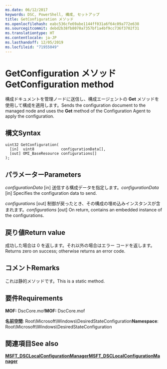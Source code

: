 ```yaml
---
ms.date: 06/12/2017
keywords: DSC, PowerShell, 構成, セットアップ
title: GetConfiguration メソッド
ms.openlocfilehash: eabc536cfe69abe1144ff031a6f64c09a772e638
ms.sourcegitcommit: debd2b38fb8070a7357bf1a4bf9cc736f3702f31
ms.translationtype: HT
ms.contentlocale: ja-JP
ms.lasthandoff: 12/05/2019
ms.locfileid: "71955049"
---
```

# <a name="getconfiguration-method"></a><span data-ttu-id="1c878-103">GetConfiguration メソッド</span><span class="sxs-lookup"><span data-stu-id="1c878-103">GetConfiguration method</span></span>

<span data-ttu-id="1c878-104">構成ドキュメントを管理ノードに送信し、構成エージェントの **Get** メソッドを使用して構成を適用します。</span><span class="sxs-lookup"><span data-stu-id="1c878-104">Sends the configuration document to the managed node and uses the **Get** method of the Configuration Agent to apply the configuration.</span></span>

## <a name="syntax"></a><span data-ttu-id="1c878-105">構文</span><span class="sxs-lookup"><span data-stu-id="1c878-105">Syntax</span></span>

```mof
uint32 GetConfiguration(
  [in]  uint8            configurationData[],
  [out] OMI_BaseResource configurations[]
);
```

## <a name="parameters"></a><span data-ttu-id="1c878-106">パラメーター</span><span class="sxs-lookup"><span data-stu-id="1c878-106">Parameters</span></span>

<span data-ttu-id="1c878-107">*configurationData* \[in\] 送信する構成データを指定します。</span><span class="sxs-lookup"><span data-stu-id="1c878-107">*configurationData* \[in\] Specifies the configuration data to send.</span></span>

<span data-ttu-id="1c878-108">*configurations* \[out\] 制御が戻ったとき、その構成の埋め込みインスタンスが含まれます。</span><span class="sxs-lookup"><span data-stu-id="1c878-108">*configurations* \[out\] On return, contains an embedded instance of the configurations.</span></span>

## <a name="return-value"></a><span data-ttu-id="1c878-109">戻り値</span><span class="sxs-lookup"><span data-stu-id="1c878-109">Return value</span></span>

<span data-ttu-id="1c878-110">成功した場合は 0 を返します。それ以外の場合はエラー コードを返します。</span><span class="sxs-lookup"><span data-stu-id="1c878-110">Returns zero on success; otherwise returns an error code.</span></span>

## <a name="remarks"></a><span data-ttu-id="1c878-111">コメント</span><span class="sxs-lookup"><span data-stu-id="1c878-111">Remarks</span></span>

<span data-ttu-id="1c878-112">これは静的メソッドです。</span><span class="sxs-lookup"><span data-stu-id="1c878-112">This is a static method.</span></span>

## <a name="requirements"></a><span data-ttu-id="1c878-113">要件</span><span class="sxs-lookup"><span data-stu-id="1c878-113">Requirements</span></span>

<span data-ttu-id="1c878-114">**MOF:** DscCore.mof</span><span class="sxs-lookup"><span data-stu-id="1c878-114">**MOF:** DscCore.mof</span></span>

<span data-ttu-id="1c878-115">**名前空間**: Root\Microsoft\Windows\DesiredStateConfiguration</span><span class="sxs-lookup"><span data-stu-id="1c878-115">**Namespace**: Root\Microsoft\Windows\DesiredStateConfiguration</span></span>

## <a name="see-also"></a><span data-ttu-id="1c878-116">関連項目</span><span class="sxs-lookup"><span data-stu-id="1c878-116">See also</span></span>

[<span data-ttu-id="1c878-117">**MSFT_DSCLocalConfigurationManager**</span><span class="sxs-lookup"><span data-stu-id="1c878-117">**MSFT_DSCLocalConfigurationManager**</span></span>](msft-dsclocalconfigurationmanager.md)
